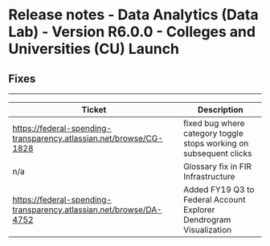 # Release notes - Data Analytics (Data Lab) - Version R6.0.0 - Colleges and Universities (CU) Launch

## Fixes
***

| Ticket | Description |
|---------------- | -------- |
| https://federal-spending-transparency.atlassian.net/browse/CG-1828 | fixed bug where category toggle stops working on subsequent clicks |
| n/a | Glossary fix in FIR Infrastructure |
| https://federal-spending-transparency.atlassian.net/browse/DA-4752 | Added FY19 Q3 to Federal Account Explorer Dendrogram Visualization |
